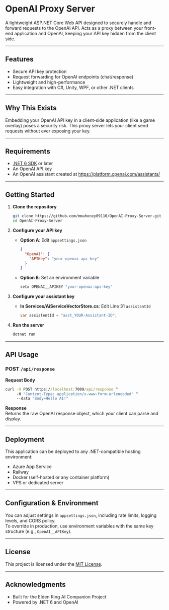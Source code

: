 # OpenAI Proxy Server

A lightweight ASP.NET Core Web API designed to securely handle and forward requests to the OpenAI API. Acts as a proxy between your front-end application and OpenAI, keeping your API key hidden from the client side.

---

## Features

- Secure API key protection  
- Request forwarding for OpenAI endpoints (chat/response)  
- Lightweight and high-performance  
- Easy integration with C#, Unity, WPF, or other .NET clients  

---

## Why This Exists

Embedding your OpenAI API key in a client-side application (like a game overlay) poses a security risk. This proxy server lets your client send requests without ever exposing your key.

---

## Requirements

- [.NET 6 SDK](https://dotnet.microsoft.com/download) or later  
- An OpenAI API key  
- An OpenAI assistant created at https://platform.openai.com/assistants/

---

## Getting Started

1. **Clone the repository**  
   ```bash
   git clone https://github.com/mmahoney09110/OpenAI-Proxy-Server.git
   cd OpenAI-Proxy-Server
   ```

2. **Configure your API key**  
   - **Option A**: Edit `appsettings.json`  
     ```json
     {
       "OpenAI": {
         "APIKey": "your-openai-api-key"
       }
     }
     ```  
   - **Option B**: Set an environment variable  
     ```bash
     setx OPENAI__APIKEY "your-openai-api-key"
     ```
3. **Configure your assistant key**  
   - **In Services/AiServiceVectorStore.cs**: Edit Line 31 `assistantId`  
     ```C#
     var assistentId = "asst_YOUR-Assistant-ID";
     ```  

3. **Run the server**  
   ```bash
   dotnet run
   ```

---

## API Usage

### POST `/api/response`

**Request Body**
```cmd
curl -X POST https://localhost:7009/api/response ^
     -H "Content-Type: application/x-www-form-urlencoded" ^
     --data "Body=Hello AI!"
```

**Response**  
Returns the raw OpenAI response object, which your client can parse and display.

---

## Deployment

This application can be deployed to any .NET-compatible hosting environment:

- Azure App Service  
- Railway  
- Docker (self-hosted or any container platform)  
- VPS or dedicated server  

---

## Configuration & Environment

You can adjust settings in `appsettings.json`, including rate limits, logging levels, and CORS policy.  
To override in production, use environment variables with the same key structure (e.g., `OpenAI__APIKey`).

---

## License

This project is licensed under the [MIT License](LICENSE).

---

## Acknowledgments

- Built for the Elden Ring AI Companion Project  
- Powered by .NET 6 and OpenAI  
